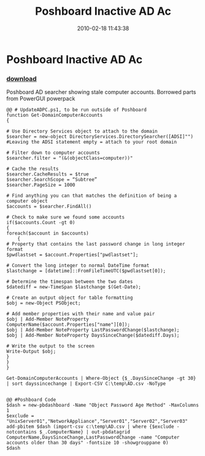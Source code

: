 ﻿---
pid:            1648
parent:         0
children:       
poster:         Jbandy
title:          Poshboard Inactive AD Ac
date:           2010-02-18 11:43:38
description:    Poshboard AD searcher showing stale computer accounts. Borrowed parts from PowerGUI powerpack
format:         posh
---

# Poshboard Inactive AD Ac

### [download](1648.ps1)  

Poshboard AD searcher showing stale computer accounts. Borrowed parts from PowerGUI powerpack

```posh
@@ # UpdateADPC.ps1, to be run outside of Poshboard
function Get-DomainComputerAccounts
{

# Use Directory Services object to attach to the domain
$searcher = new-object DirectoryServices.DirectorySearcher([ADSI]"")
#Leaving the ADSI statement empty = attach to your root domain 

# Filter down to computer accounts
$searcher.filter = "(&(objectClass=computer))"

# Cache the results
$searcher.CacheResults = $true
$searcher.SearchScope = “Subtree”
$searcher.PageSize = 1000

# Find anything you can that matches the definition of being a computer object
$accounts = $searcher.FindAll()

# Check to make sure we found some accounts
if($accounts.Count -gt 0)
{
foreach($account in $accounts)
	{
# Property that contains the last password change in long integer format
$pwdlastset = $account.Properties["pwdlastset"];

# Convert the long integer to normal DateTime format
$lastchange = [datetime]::FromFileTimeUTC($pwdlastset[0]);

# Determine the timespan between the two dates
$datediff = new-TimeSpan $lastchange $(Get-Date);

# Create an output object for table formatting
$obj = new-Object PSObject;

# Add member properties with their name and value pair
$obj | Add-Member NoteProperty ComputerName($account.Properties["name"][0]);
$obj | Add-Member NoteProperty LastPasswordChange($lastchange);
$obj | Add-Member NoteProperty DaysSinceChange($datediff.Days);

# Write the output to the screen
Write-Output $obj;
}
}
}

Get-DomainComputerAccounts | Where-Object {$_.DaysSinceChange -gt 30} | sort dayssincechange | Export-CSV C:\temp\AD.csv -NoType


@@ #Poshboard Code
$dash = new-pbdashboard -Name "Object Password Age Method" -MaxColumns 1
$exclude = "UnixServer01","NetworkAppliance","Server01","Server02","Server03"
add-pbitem $dash (import-csv c:\temp\AD.csv | where {$exclude -notcontains $_.ComputerName} | out-pbdatagrid ComputerName,DaysSinceChange,LastPasswordChange -name "Computer accounts older than 30 days" -fontsize 10 -showgrouppane 0)
$dash

```
